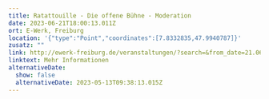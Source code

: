 ```yaml
---
title: Ratattouille - Die offene Bühne - Moderation
date: 2023-06-21T18:00:13.011Z
ort: E-Werk, Freiburg
location: '{"type":"Point","coordinates":[7.8332835,47.9940787]}'
zusatz: ""
link: http://ewerk-freiburg.de/veranstaltungen/?search=&from_date=21.06.2023&to_date=21.06.2023
linktext: Mehr Informationen
alternativeDate:
  show: false
  alternativeDate: 2023-05-13T09:38:13.015Z
---
```


